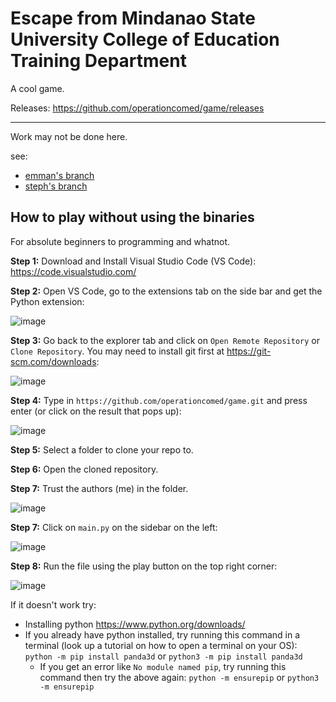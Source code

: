 # Escape from Mindanao State University College of Education Training Department
A cool game.

Releases: https://github.com/operationcomed/game/releases

----

Work may not be done here.

see:
 * [emman's branch](https://github.com/operationcomed/game/tree/emman)
 * [steph's branch](https://github.com/operationcomed/game/tree/steph)

## How to play without using the binaries
For absolute beginners to programming and whatnot.

**Step 1:** Download and Install Visual Studio Code (VS Code): https://code.visualstudio.com/

**Step 2:** Open VS Code, go to the extensions tab on the side bar and get the Python extension:

![image](https://github.com/operationcomed/game/assets/69134282/30b4eddc-14bd-41fb-a4a6-786fe752563e)

**Step 3:** Go back to the explorer tab and click on `Open Remote Repository` or `Clone Repository`. You may need to install git first at https://git-scm.com/downloads:

![image](https://github.com/operationcomed/game/assets/69134282/507f1c6c-4c34-46d9-a219-11bf4d8817ad)

**Step 4:** Type in `https://github.com/operationcomed/game.git` and press enter (or click on the result that pops up):

![image](https://github.com/operationcomed/game/assets/69134282/89f49c9c-2b64-4080-b7c0-4cca3a6aa340)

**Step 5:** Select a folder to clone your repo to.

**Step 6:** Open the cloned repository.

**Step 7:** Trust the authors (me) in the folder.

![image](https://github.com/operationcomed/game/assets/69134282/b0f49fb3-2fe3-4ec0-9039-0ae2473a5c0b)

**Step 7:** Click on `main.py` on the sidebar on the left:

![image](https://github.com/operationcomed/game/assets/69134282/c34e38a3-ea9e-42b1-8248-ef1b3c1ffb28)

**Step 8:** Run the file using the play button on the top right corner:

![image](https://github.com/operationcomed/game/assets/69134282/dfa2537d-5a12-4487-bd53-08a3c49f2e15)

If it doesn't work try:
* Installing python https://www.python.org/downloads/
* If you already have python installed, try running this command in a terminal (look up a tutorial on how to open a terminal on your OS): `python -m pip install panda3d` or `python3 -m pip install panda3d`
  * If you get an error like `No module named pip`, try running this command then try the above again: `python -m ensurepip` or `python3 -m ensurepip`







